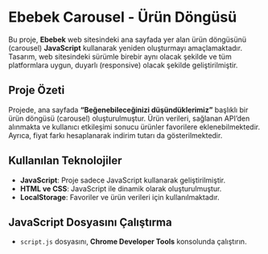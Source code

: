 # Ebebek Carousel - Ürün Döngüsü

Bu proje, **Ebebek** web sitesindeki ana sayfada yer alan ürün döngüsünü (carousel) **JavaScript** kullanarak yeniden oluşturmayı amaçlamaktadır. Tasarım, web sitesindeki sürümle birebir aynı olacak şekilde ve tüm platformlara uygun, duyarlı (responsive) olacak şekilde geliştirilmiştir.

## Proje Özeti

Projede, ana sayfada **“Beğenebileceğinizi düşündüklerimiz”** başlıklı bir ürün döngüsü (carousel) oluşturulmuştur. Ürün verileri, sağlanan API’den alınmakta ve kullanıcı etkileşimi sonucu ürünler favorilere eklenebilmektedir. Ayrıca, fiyat farkı hesaplanarak indirim tutarı da gösterilmektedir.

## Kullanılan Teknolojiler

- **JavaScript**: Proje sadece JavaScript kullanarak geliştirilmiştir.
- **HTML ve CSS**: JavaScript ile dinamik olarak oluşturulmuştur.
- **LocalStorage**: Favoriler ve ürün verileri için kullanılmaktadır.

## JavaScript Dosyasını Çalıştırma

- `script.js` dosyasını, **Chrome Developer Tools** konsolunda çalıştırın.
